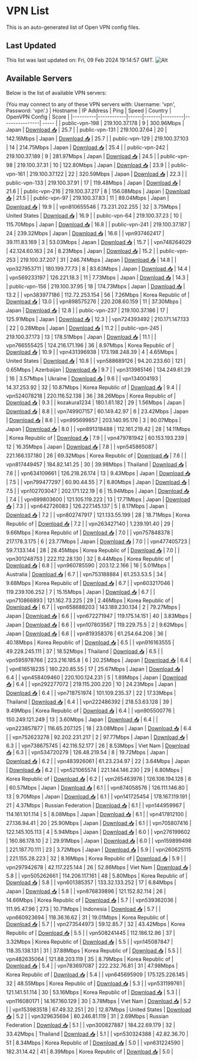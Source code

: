 # VPN List

This is an auto-generated list of Open VPN config files.

## Last Updated

This list was last updated on: Fri, 09 Feb 2024 19:14:57 GMT.
![Alt](https://repobeats.axiom.co/api/embed/186b98318ef1479477931607c1ad7d823f12451f.svg "Repobeats analytics image")

## Available Servers

Below is the list of available VPN servers:

(You may connect to any of these VPN servers with: Username: 'vpn', Password: 'vpn'.)
| Hostname | IP Address | Ping | Speed | Country | OpenVPN Config | Score |
|----------|------------|------|-------|---------|----------------| ----- |
| public-vpn-198 | 219.100.37.178 | 9 | 300.96Mbps | Japan | [Download 📥](./configs/server_0_JP.ovpn) | 25.7 |
| public-vpn-131 | 219.100.37.64 | 20 | 142.16Mbps | Japan | [Download 📥](./configs/server_1_JP.ovpn) | 25.7 |
| public-vpn-129 | 219.100.37.103 | 14 | 214.75Mbps | Japan | [Download 📥](./configs/server_2_JP.ovpn) | 25.4 |
| public-vpn-242 | 219.100.37.189 | 9 | 281.97Mbps | Japan | [Download 📥](./configs/server_3_JP.ovpn) | 24.5 |
| public-vpn-98 | 219.100.37.31 | 10 | 122.80Mbps | Japan | [Download 📥](./configs/server_4_JP.ovpn) | 23.9 |
| public-vpn-161 | 219.100.37.122 | 22 | 320.59Mbps | Japan | [Download 📥](./configs/server_5_JP.ovpn) | 22.3 |
| public-vpn-133 | 219.100.37.91 | 17 | 119.48Mbps | Japan | [Download 📥](./configs/server_6_JP.ovpn) | 21.6 |
| public-vpn-216 | 219.100.37.217 | 8 | 156.08Mbps | Japan | [Download 📥](./configs/server_7_JP.ovpn) | 21.5 |
| public-vpn-97 | 219.100.37.83 | 11 | 89.04Mbps | Japan | [Download 📥](./configs/server_8_JP.ovpn) | 19.9 |
| vpn810655546 | 73.231.202.255 | 32 | 3.75Mbps | United States | [Download 📥](./configs/server_9_US.ovpn) | 16.9 |
| public-vpn-64 | 219.100.37.23 | 10 | 115.70Mbps | Japan | [Download 📥](./configs/server_10_JP.ovpn) | 16.8 |
| public-vpn-241 | 219.100.37.187 | 24 | 239.32Mbps | Japan | [Download 📥](./configs/server_11_JP.ovpn) | 16.6 |
| vpn937462417 | 39.111.83.169 | 3 | 53.03Mbps | Japan | [Download 📥](./configs/server_12_JP.ovpn) | 15.7 |
| vpn748264029 | 42.124.60.163 | 24 | 8.23Mbps | Japan | [Download 📥](./configs/server_13_JP.ovpn) | 15.2 |
| public-vpn-253 | 219.100.37.207 | 31 | 246.74Mbps | Japan | [Download 📥](./configs/server_14_JP.ovpn) | 14.8 |
| vpn327953711 | 180.199.77.73 | 8 | 83.63Mbps | Japan | [Download 📥](./configs/server_15_JP.ovpn) | 14.4 |
| vpn569233197 | 126.221.18.3 | 11 | 7.73Mbps | Japan | [Download 📥](./configs/server_16_JP.ovpn) | 14.3 |
| public-vpn-156 | 219.100.37.95 | 18 | 174.73Mbps | Japan | [Download 📥](./configs/server_17_JP.ovpn) | 13.2 |
| vpn383977186 | 112.72.253.154 | 56 | 7.26Mbps | Korea Republic of | [Download 📥](./configs/server_18_KR.ovpn) | 13.0 |
| vpn898575276 | 220.208.60.159 | 11 | 37.30Mbps | Japan | [Download 📥](./configs/server_19_JP.ovpn) | 12.8 |
| public-vpn-237 | 219.100.37.186 | 17 | 125.91Mbps | Japan | [Download 📥](./configs/server_20_JP.ovpn) | 12.3 |
| vpn724393492 | 210.171.147.133 | 22 | 0.28Mbps | Japan | [Download 📥](./configs/server_21_JP.ovpn) | 11.2 |
| public-vpn-245 | 219.100.37.173 | 13 | 178.51Mbps | Japan | [Download 📥](./configs/server_22_JP.ovpn) | 11.1 |
| vpn766555425 | 124.216.171.196 | 36 | 8.97Mbps | Korea Republic of | [Download 📥](./configs/server_23_KR.ovpn) | 10.9 |
| vpn431396938 | 173.198.248.39 | 4 | 4.65Mbps | United States | [Download 📥](./configs/server_24_US.ovpn) | 10.8 |
| vpn588689126 | 94.20.233.60 | 121 | 0.65Mbps | Azerbaijan | [Download 📥](./configs/server_25_AZ.ovpn) | 9.7 |
| vpn313985146 | 134.249.61.29 | 16 | 3.57Mbps | Ukraine | [Download 📥](./configs/server_26_UA.ovpn) | 9.6 |
| vpn134004193 | 14.37.253.92 | 32 | 10.87Mbps | Korea Republic of | [Download 📥](./configs/server_27_KR.ovpn) | 9.4 |
| vpn524078218 | 220.116.52.138 | 36 | 38.26Mbps | Korea Republic of | [Download 📥](./configs/server_28_KR.ovpn) | 9.3 |
| kozakura1234 | 180.1.61.182 | 29 | 1.56Mbps | Japan | [Download 📥](./configs/server_29_JP.ovpn) | 8.8 |
| vpn749907157 | 60.149.42.97 | 6 | 23.42Mbps | Japan | [Download 📥](./configs/server_30_JP.ovpn) | 8.6 |
| vpn995699857 | 203.140.95.176 | 3 | 90.07Mbps | Japan | [Download 📥](./configs/server_31_JP.ovpn) | 8.0 |
| vpn891318488 | 112.161.219.42 | 28 | 14.11Mbps | Korea Republic of | [Download 📥](./configs/server_32_KR.ovpn) | 7.9 |
| vpn479781942 | 60.153.193.239 | 12 | 16.35Mbps | Japan | [Download 📥](./configs/server_33_JP.ovpn) | 7.8 |
| vpn545865087 | 221.166.137.180 | 26 | 69.32Mbps | Korea Republic of | [Download 📥](./configs/server_34_KR.ovpn) | 7.6 |
| vpn817449457 | 184.82.141.25 | 30 | 39.98Mbps | Thailand | [Download 📥](./configs/server_35_TH.ovpn) | 7.6 |
| vpn634109661 | 126.218.26.174 | 13 | 9.43Mbps | Japan | [Download 📥](./configs/server_36_JP.ovpn) | 7.5 |
| vpn799477297 | 60.90.44.55 | 7 | 6.80Mbps | Japan | [Download 📥](./configs/server_37_JP.ovpn) | 7.5 |
| vpn102703047 | 202.171.122.19 | 6 | 15.94Mbps | Japan | [Download 📥](./configs/server_38_JP.ovpn) | 7.4 |
| vpn699803600 | 121.105.119.223 | 13 | 17.71Mbps | Japan | [Download 📥](./configs/server_39_JP.ovpn) | 7.3 |
| vpn642726083 | 126.227.145.137 | 5 | 8.17Mbps | Japan | [Download 📥](./configs/server_40_JP.ovpn) | 7.2 |
| vpn802747917 | 121.133.55.199 | 28 | 18.71Mbps | Korea Republic of | [Download 📥](./configs/server_41_KR.ovpn) | 7.2 |
| vpn263427140 | 1.239.191.40 | 29 | 9.66Mbps | Korea Republic of | [Download 📥](./configs/server_42_KR.ovpn) | 7.0 |
| vpn757848378 | 217.178.3.175 | 6 | 23.77Mbps | Japan | [Download 📥](./configs/server_43_JP.ovpn) | 7.0 |
| vpn477405723 | 59.7.133.144 | 28 | 28.45Mbps | Korea Republic of | [Download 📥](./configs/server_44_KR.ovpn) | 7.0 |
| vpn301248753 | 222.112.28.130 | 32 | 8.44Mbps | Korea Republic of | [Download 📥](./configs/server_45_KR.ovpn) | 6.8 |
| vpn960785590 | 203.12.2.166 | 16 | 5.01Mbps | Australia | [Download 📥](./configs/server_46_AU.ovpn) | 6.7 |
| vpn753188884 | 61.253.53.5 | 34 | 9.68Mbps | Korea Republic of | [Download 📥](./configs/server_47_KR.ovpn) | 6.7 |
| vpn603217046 | 119.239.106.252 | 7 | 15.15Mbps | Japan | [Download 📥](./configs/server_48_JP.ovpn) | 6.7 |
| vpn710866893 | 121.162.73.225 | 29 | 2.46Mbps | Korea Republic of | [Download 📥](./configs/server_49_KR.ovpn) | 6.7 |
| vpn658688203 | 143.189.230.134 | 2 | 79.27Mbps | Japan | [Download 📥](./configs/server_50_JP.ovpn) | 6.6 |
| vpn672271947 | 119.175.14.151 | 40 | 3.83Mbps | Japan | [Download 📥](./configs/server_51_JP.ovpn) | 6.6 |
| vpn107803567 | 119.229.75.5 | 2 | 9.62Mbps | Japan | [Download 📥](./configs/server_52_JP.ovpn) | 6.6 |
| vpn819358376 | 61.254.64.206 | 36 | 40.18Mbps | Korea Republic of | [Download 📥](./configs/server_53_KR.ovpn) | 6.5 |
| vpn916163555 | 49.228.245.111 | 37 | 18.52Mbps | Thailand | [Download 📥](./configs/server_54_TH.ovpn) | 6.5 |
| vpn595978766 | 223.216.185.8 | 6 | 20.25Mbps | Japan | [Download 📥](./configs/server_55_JP.ovpn) | 6.4 |
| vpn616518235 | 180.220.85.55 | 17 | 25.67Mbps | Japan | [Download 📥](./configs/server_56_JP.ovpn) | 6.4 |
| vpn458409460 | 220.100.124.231 | 5 | 1.89Mbps | Japan | [Download 📥](./configs/server_57_JP.ovpn) | 6.4 |
| vpn292277072 | 219.115.200.220 | 10 | 24.23Mbps | Japan | [Download 📥](./configs/server_58_JP.ovpn) | 6.4 |
| vpn718751974 | 101.109.235.37 | 22 | 17.33Mbps | Thailand | [Download 📥](./configs/server_59_TH.ovpn) | 6.4 |
| vpn222486392 | 218.53.63.128 | 39 | 9.49Mbps | Korea Republic of | [Download 📥](./configs/server_60_KR.ovpn) | 6.4 |
| vpn905500776 | 150.249.121.249 | 13 | 3.60Mbps | Japan | [Download 📥](./configs/server_61_JP.ovpn) | 6.4 |
| vpn223857877 | 116.65.207.125 | 18 | 23.08Mbps | Japan | [Download 📥](./configs/server_62_JP.ovpn) | 6.4 |
| vpn752623278 | 92.202.231.217 | 2 | 97.77Mbps | Japan | [Download 📥](./configs/server_63_JP.ovpn) | 6.3 |
| vpn738675745 | 42.116.52.177 | 26 | 8.53Mbps | Viet Nam | [Download 📥](./configs/server_64_VN.ovpn) | 6.3 |
| vpn534720279 | 126.48.219.54 | 8 | 19.72Mbps | Japan | [Download 📥](./configs/server_65_JP.ovpn) | 6.2 |
| vpn483926061 | 61.23.234.97 | 22 | 3.64Mbps | Japan | [Download 📥](./configs/server_66_JP.ovpn) | 6.2 |
| vpn521065574 | 221.144.146.230 | 29 | 6.80Mbps | Korea Republic of | [Download 📥](./configs/server_67_KR.ovpn) | 6.2 |
| vpn265463976 | 126.106.194.128 | 8 | 60.57Mbps | Japan | [Download 📥](./configs/server_68_JP.ovpn) | 6.1 |
| vpn874058576 | 126.111.146.80 | 13 | 9.70Mbps | Japan | [Download 📥](./configs/server_69_JP.ovpn) | 6.1 |
| vpn141725454 | 178.167.119.191 | 21 | 4.37Mbps | Russian Federation | [Download 📥](./configs/server_70_RU.ovpn) | 6.1 |
| vpn144959967 | 114.161.101.114 | 5 | 8.08Mbps | Japan | [Download 📥](./configs/server_71_JP.ovpn) | 6.1 |
| vpn417812100 | 27.136.94.41 | 20 | 25.90Mbps | Japan | [Download 📥](./configs/server_72_JP.ovpn) | 6.1 |
| vpn705807416 | 122.145.105.113 | 4 | 5.94Mbps | Japan | [Download 📥](./configs/server_73_JP.ovpn) | 6.0 |
| vpn276199602 | 160.86.178.10 | 2 | 29.91Mbps | Japan | [Download 📥](./configs/server_74_JP.ovpn) | 6.0 |
| vpn159899498 | 221.187.70.111 | 23 | 3.72Mbps | Japan | [Download 📥](./configs/server_75_JP.ovpn) | 5.9 |
| vpn260625115 | 221.155.28.223 | 32 | 8.16Mbps | Korea Republic of | [Download 📥](./configs/server_76_KR.ovpn) | 5.9 |
| vpn297942678 | 42.117.225.144 | 26 | 52.86Mbps | Viet Nam | [Download 📥](./configs/server_77_VN.ovpn) | 5.8 |
| vpn505262661 | 114.206.117.161 | 48 | 5.80Mbps | Korea Republic of | [Download 📥](./configs/server_78_KR.ovpn) | 5.8 |
| vpn601385357 | 133.32.133.252 | 17 | 6.84Mbps | Japan | [Download 📥](./configs/server_79_JP.ovpn) | 5.8 |
| vpn876839896 | 121.152.82.114 | 26 | 14.66Mbps | Korea Republic of | [Download 📥](./configs/server_80_KR.ovpn) | 5.7 |
| vpn539362036 | 111.95.47.96 | 273 | 10.71Mbps | Indonesia | [Download 📥](./configs/server_81_ID.ovpn) | 5.7 |
| vpn660923694 | 118.36.16.62 | 31 | 19.01Mbps | Korea Republic of | [Download 📥](./configs/server_82_KR.ovpn) | 5.7 |
| vpn273544973 | 59.12.85.7 | 32 | 43.42Mbps | Korea Republic of | [Download 📥](./configs/server_83_KR.ovpn) | 5.5 |
| vpn508241445 | 112.186.12.96 | 37 | 3.32Mbps | Korea Republic of | [Download 📥](./configs/server_84_KR.ovpn) | 5.5 |
| vpn145087847 | 118.35.138.131 | 31 | 37.88Mbps | Korea Republic of | [Download 📥](./configs/server_85_KR.ovpn) | 5.5 |
| vpn482635064 | 121.88.203.119 | 35 | 8.79Mbps | Korea Republic of | [Download 📥](./configs/server_86_KR.ovpn) | 5.4 |
| vpn783697087 | 222.232.76.81 | 31 | 47.98Mbps | Korea Republic of | [Download 📥](./configs/server_87_KR.ovpn) | 5.4 |
| vpn645695909 | 175.125.226.145 | 32 | 48.55Mbps | Korea Republic of | [Download 📥](./configs/server_88_KR.ovpn) | 5.3 |
| vpn531199761 | 121.141.51.114 | 30 | 53.16Mbps | Korea Republic of | [Download 📥](./configs/server_89_KR.ovpn) | 5.3 |
| vpn116080171 | 14.167.160.129 | 30 | 3.78Mbps | Viet Nam | [Download 📥](./configs/server_90_VN.ovpn) | 5.2 |
| vpn153983518 | 67.49.32.251 | 20 | 12.87Mbps | United States | [Download 📥](./configs/server_91_US.ovpn) | 5.2 |
| vpn329635694 | 80.246.81.119 | 31 | 2.69Mbps | Russian Federation | [Download 📥](./configs/server_92_RU.ovpn) | 5.1 |
| vpn300827887 | 184.22.69.179 | 32 | 33.42Mbps | Thailand | [Download 📥](./configs/server_93_TH.ovpn) | 5.1 |
| vpn530324388 | 42.82.36.70 | 51 | 8.34Mbps | Korea Republic of | [Download 📥](./configs/server_94_KR.ovpn) | 5.0 |
| vpn631224590 | 182.31.14.42 | 41 | 8.39Mbps | Korea Republic of | [Download 📥](./configs/server_95_KR.ovpn) | 5.0 |
